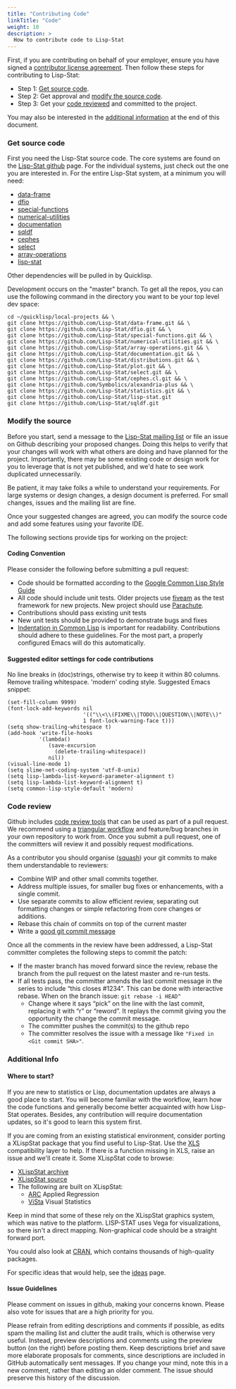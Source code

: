 ```yaml
---
title: "Contributing Code"
linkTitle: "Code"
weight: 10
description: >
  How to contribute code to Lisp-Stat
---
```


First, if you are contributing on behalf of your employer, ensure you
have signed a [contributor license
agreement](/docs/contributing/#contributor-license-agreement). Then
follow these steps for contributing to Lisp-Stat:

- Step 1: [Get source code](#get-source-code).
- Step 2: Get approval and [modify the source code](#modify-the-source).
- Step 3: Get your [code reviewed](#code-review) and committed to the project.

You may also be interested in the [additional
information](#additional-info) at the end of this document.

### Get source code

First you need the Lisp-Stat source code. The core systems are found
on the [Lisp-Stat github](https://github.com/Lisp-Stat) page. For the
individual systems, just check out the one you are interested in. For
the entire Lisp-Stat system, at a minimum you will need:

- [data-frame](https://github.com/Lisp-Stat/data-frame)
- [dfio](https://github.com/Lisp-Stat/dfio)
- [special-functions](https://github.com/Lisp-Stat/special-functions)
- [numerical-utilities](https://github.com/Lisp-Stat/numerical-utilities)
- [documentation](https://github.com/Lisp-Stat/documentation)
- [sqldf](https://github.com/Lisp-Stat/sqldf)
- [cephes](https://github.com/Lisp-Stat/cephes.cl)
- [select](https://github.com/Lisp-Stat/select)
- [array-operations](https://github.com/Lisp-Stat/array-operations)
- [lisp-stat](https://github.com/Lisp-Stat/lisp-stat)

Other dependencies will be pulled in by Quicklisp.

Development occurs on the "master" branch. To get all the repos, you
can use the following command in the directory you want to be your top
level dev space:


```shell
cd ~/quicklisp/local-projects && \
git clone https://github.com/Lisp-Stat/data-frame.git && \
git clone https://github.com/Lisp-Stat/dfio.git && \
git clone https://github.com/Lisp-Stat/special-functions.git && \
git clone https://github.com/Lisp-Stat/numerical-utilities.git && \
git clone https://github.com/Lisp-Stat/array-operations.git && \
git clone https://github.com/Lisp-Stat/documentation.git && \
git clone https://github.com/Lisp-Stat/distributions.git && \
git clone https://github.com/Lisp-Stat/plot.git && \
git clone https://github.com/Lisp-Stat/select.git && \
git clone https://github.com/Lisp-Stat/cephes.cl.git && \
git clone https://github.com/Symbolics/alexandria-plus && \
git clone https://github.com/Lisp-Stat/statistics.git && \
git clone https://github.com/Lisp-Stat/lisp-stat.git
git clone https://github.com/Lisp-Stat/sqldf.git
```

### Modify the source

Before you start, send a message to the [Lisp-Stat mailing
list](https://groups.google.com/g/lisp-stat) or file an issue on
Github describing your proposed changes.  Doing this helps to verify
that your changes will work with what others are doing and have
planned for the project.  Importantly, there may be some existing code
or design work for you to leverage that is not yet published, and we'd
hate to see work duplicated unnecessarily.

Be patient, it may take folks a while to understand your
requirements. For large systems or design changes, a design document
is preferred. For small changes, issues and the mailing list are fine.


Once your suggested changes are agreed, you can modify the source code
and add some features using your favorite IDE.

The following sections provide tips for working on the project:

#### Coding Convention

Please consider the following before submitting a pull request:

- Code should be formatted according to the [Google Common Lisp Style Guide](https://google.github.io/styleguide/lispguide.xml)
- All code should include unit tests. Older projects use [fiveam](https://github.com/lispci/fiveam) as the test framework for new projects. New project should use [Parachute](https://github.com/Shinmera/parachute).
- Contributions should pass existing unit tests
- New unit tests should be provided to demonstrate bugs and fixes
- [Indentation in Common Lisp](https://dept-info.labri.fr/~idurand/enseignement/lst-info/PFS/Common/Strandh-Tutorial/indentation.html) is important for readability. Contributions should adhere to these guidelines.  For the most part, a properly configured Emacs will do this automatically.

#### Suggested editor settings for code contributions

No line breaks in (doc)strings, otherwise try to keep it within 80 columns. Remove trailing whitespace. 'modern' coding style. Suggested Emacs snippet:

```emacs-lisp
(set-fill-column 9999)
(font-lock-add-keywords nil
                        '(("\\<\\(FIXME\\|TODO\\|QUESTION\\|NOTE\\)"
                        1 font-lock-warning-face t)))
(setq show-trailing-whitespace t)
(add-hook 'write-file-hooks
          '(lambda()
             (save-excursion
               (delete-trailing-whitespace))
             nil))
(visual-line-mode 1)
(setq slime-net-coding-system 'utf-8-unix)
(setq lisp-lambda-list-keyword-parameter-alignment t)
(setq lisp-lambda-list-keyword-alignment t)
(setq common-lisp-style-default 'modern)
```

### Code review

Github includes [code review
tools](https://github.com/features/code-review/) that can be used as
part of a pull request. We recommend using a [triangular
workflow](https://gist.github.com/anjohnson/8994c95ab2a06f7d2339) and
feature/bug branches in your own repository to work from. Once you
submit a pull request, one of the committers will review it and
possibly request modifications.

As a contributor you should organise
([squash](https://www.git-tower.com/learn/git/faq/git-squash/)) your
git commits to make them understandable to reviewers:

* Combine WIP and other small commits together.
* Address multiple issues, for smaller bug fixes or enhancements, with a single commit.
* Use separate commits to allow efficient review, separating out formatting changes or simple refactoring from core changes or additions.
* Rebase this chain of commits on top of the current master
* Write a [good git commit message](https://chris.beams.io/posts/git-commit/)

Once all the comments in the review have been addressed, a Lisp-Stat committer  completes the following steps to commit the patch:
* If the master branch has moved forward since the review, rebase the branch from the pull request on the latest master and re-run tests.
* If all tests pass, the committer amends the last commit message in the series to include “this closes #1234”. This can be done with interactive rebase. When on the branch issue: `git rebase -i HEAD^`
  * Change where it says “pick” on the line with the last commit, replacing it with “r” or “reword”. It replays the commit giving you the opportunity the change the commit message.
  * The committer pushes the commit(s) to the github repo
  * The committer resolves the issue with a message like `"Fixed in <Git commit SHA>"`.

### Additional Info

#### Where to start?

If you are new to statistics or Lisp, documentation updates are always
a good place to start. You will become familiar with the workflow,
learn how the code functions and generally become better acquainted
with how Lisp-Stat operates. Besides, any contribution will require
documentation updates, so it's good to learn this system first.

If you are coming from an existing statistical environment, consider
porting a XLispStat package that you find useful to Lisp-Stat.  Use
the [XLS](https://github.com/Lisp-Stat/XLS-compat) compatibility layer to
help.  If there is a function missing in XLS, raise an issue and we'll
create it. Some XLispStat code to browse:

* [XLispStat archive](https://github.com/Lisp-Stat/xls-archive)
* [XLispStat source](https://github.com/jhbadger/xlispstat)
* The following are built on XLispStat:
  * [ARC](http://www.stat.umn.edu/arc/) Applied Regression
  * [ViSta](http://www.visualstats.org/) Visual Statistics

Keep in mind that some of these rely on the XLispStat graphics
system, which was native to the platform. LISP-STAT uses Vega for
visualizations, so there isn't a direct mapping. Non-graphical code
should be a straight forward port.

You could also look at [CRAN](https://cran.r-project.org/), which
contains thousands of high-quality packages.

For specific ideas that would help, see the
[ideas](/docs/contributing/ideas/) page.

#### Issue Guidelines

Please comment on issues in github, making your concerns known. Please
also vote for issues that are a high priority for you.

Please refrain from editing descriptions and comments if possible, as
edits spam the mailing list and clutter the audit trails, which is
otherwise very useful. Instead, preview descriptions and comments
using the preview button (on the right) before posting them. Keep
descriptions brief and save more elaborate proposals for comments,
since descriptions are included in GitHub automatically sent
messages. If you change your mind, note this in a new comment, rather
than editing an older comment. The issue should preserve this history
of the discussion.


